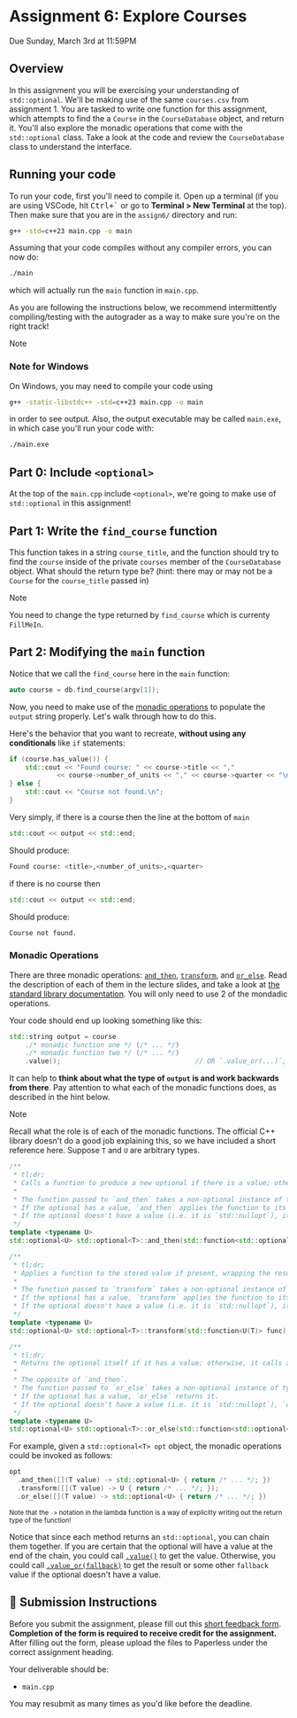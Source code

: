 # Assignment 6: Explore Courses

Due Sunday, March 3rd at 11:59PM

## Overview

In this assignment you will be exercising your understanding of `std::optional`. We'll be making use of the same `courses.csv` from assignment 1. You are tasked to write one function for this assignment, which attempts to find the a `Course` in the `CourseDatabase` object, and return it.
You'll also explore the monadic operations that come with the `std::optional` class. Take a look at the code and review the `CourseDatabase` class to understand the interface.

## Running your code

To run your code, first you'll need to compile it. Open up a terminal (if you are using VSCode, hit <kbd>Ctrl+\`</kbd> or go to **Terminal > New Terminal** at the top). Then make sure that you are in the `assign6/` directory and run:

```sh
g++ -std=c++23 main.cpp -o main
```

Assuming that your code compiles without any compiler errors, you can now do:

```sh
./main
```

which will actually run the `main` function in `main.cpp`.

As you are following the instructions below, we recommend intermittently compiling/testing with the autograder as a way to make sure you're on the right track!

> [!NOTE]
>
> ### Note for Windows
>
> On Windows, you may need to compile your code using
>
> ```sh
> g++ -static-libstdc++ -std=c++23 main.cpp -o main
> ```
>
> in order to see output. Also, the output executable may be called `main.exe`, in which case you'll run your code with:
>
> ```sh
> ./main.exe
> ```

## Part 0: Include `<optional>`

At the top of the `main.cpp` include `<optional>`, we're going to make use of `std::optional` in this assignment!

## Part 1: Write the `find_course` function

This function takes in a string `course_title`, and the function should try to find the `course` inside of the private `courses` member of the `CourseDatabase` object. What should the return type be? (hint: there may or may not be a `Course` for the `course_title` passed in)

> [!NOTE]
> You need to change the type returned by `find_course` which is currenty `FillMeIn`.

## Part 2: Modifying the `main` function

Notice that we call the `find_course` here in the `main` function:

```cpp
auto course = db.find_course(argv[1]);
```

Now, you need to make use of the [monadic operations](https://en.cppreference.com/w/cpp/utility/optional) to populate the `output` string properly. Let's walk through how to do this.

Here's the behavior that you want to recreate, **without using any conditionals** like `if` statements:
```cpp
if (course.has_value()) {
    std::cout << "Found course: " << course->title << ","
            << course->number_of_units << "," << course->quarter << "\n";
} else {
    std::cout << "Course not found.\n";
}
```

Very simply, if there is a course then the line at the bottom of `main` 

```cpp
std::cout << output << std::end;
```

Should produce:
```bash
Found course: <title>,<number_of_units>,<quarter>
```

if there is no course then

```cpp
std::cout << output << std::end;
```

Should produce:
```bash
Course not found.
```

### Monadic Operations

There are three monadic operations: [`and_then`](https://en.cppreference.com/w/cpp/utility/optional/and_then), [`transform`](https://en.cppreference.com/w/cpp/utility/optional/transform), and [`or_else`](https://en.cppreference.com/w/cpp/utility/optional/or_else). Read the description of each of them in the lecture slides, and take a look at [the standard library documentation](https://en.cppreference.com/w/cpp/utility/optional). You will only need to use 2 of the mondadic operations.

Your code should end up looking something like this:

```cpp
std::string output = course
    ./* monadic function one */ (/* ... */)
    ./* monadic function two */ (/* ... */)
    .value();                                  // OR `.value_or(...)`, see below
```

It can help to **think about what the type of `output` is and work backwards from there**. Pay attention to what each of the monadic functions does, as described in the hint below.

> [!NOTE]  
> Recall what the role is of each of the monadic functions. The official C++ library doesn't do a good job explaining this, so we have included a short reference here. Suppose `T` and `U` are arbitrary types.
>
> ```cpp
> /** 
>  * tl;dr; 
>  * Calls a function to produce a new optional if there is a value; otherwise, returns nothing.
>  *
>  * The function passed to `and_then` takes a non-optional instance of type `T` and returns a `std::optional<U>`.
>  * If the optional has a value, `and_then` applies the function to its value and returns the result.
>  * If the optional doesn't have a value (i.e. it is `std::nullopt`), it returns `std::nullopt`.
>  */
> template <typename U>
> std::optional<U> std::optional<T>::and_then(std::function<std::optional<U>(T)> func);
> 
> /**
>  * tl;dr; 
>  * Applies a function to the stored value if present, wrapping the result in an optional, or returns nothing otherwise.
>  *
>  * The function passed to `transform` takes a non-optional instance of type `T` and returns a non-optional instance of type `U`.
>  * If the optional has a value, `transform` applies the function to its value and returns the result wrapped in an `std::optional<U>`.
>  * If the optional doesn't have a value (i.e. it is `std::nullopt`), it returns `std::nullopt`.
>  */
> template <typename U>
> std::optional<U> std::optional<T>::transform(std::function<U(T)> func);
> 
> /** 
>  * tl;dr; 
>  * Returns the optional itself if it has a value; otherwise, it calls a function to produce a new optional.
>  *
>  * The opposite of `and_then`.
>  * The function passed to `or_else` takes a non-optional instance of type `T` and returns a `std::optional<U>`.
>  * If the optional has a value, `or_else` returns it.
>  * If the optional doesn't have a value (i.e. it is `std::nullopt`), `or_else applies the function to its value and returns the result.
>  */
> template <typename U>
> std::optional<U> std::optional<T>::or_else(std::function<std::optional<U>(T)> func);
> ```
>
> For example, given a `std::optional<T> opt` object, the monadic operations could be invoked as follows:
>
> ```cpp
> opt
>   .and_then([](T value) -> std::optional<U> { return /* ... */; })
>   .transform([](T value) -> U { return /* ... */; });
>   .or_else([](T value) -> std::optional<U> { return /* ... */; })
> ```
>
> <sup>Note that the `->` notation in the lambda function is a way of explicitly writing out the return type of the function!</sup>
>
> Notice that since each method returns an `std::optional`, you can chain them together. If you are certain that the optional will have a value at the end of the chain, you could call [`.value()`](https://en.cppreference.com/w/cpp/utility/optional/value) to get the value. Otherwise, you could call [`.value_or(fallback)`](https://en.cppreference.com/w/cpp/utility/optional/value_or) to get the result or some other `fallback` value if the optional doesn't have a value.



## 🚀 Submission Instructions

Before you submit the assignment, please fill out this [short feedback form](https://forms.gle/11LreWzsMa5U8VTT9). **Completion of the form is required to receive credit for the assignment.** After filling out the form, please upload the files to Paperless under the correct assignment heading.

Your deliverable should be:

- `main.cpp`

You may resubmit as many times as you'd like before the deadline.
